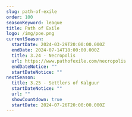 ```yaml
---
slug: path-of-exile
order: 100
seasonKeyword: league
title: Path of Exile
logo: /img/poe.png
currentSeason:
  startDate: 2024-03-29T20:00:00.000Z
  endDate: 2024-07-14T18:00:00.000Z
  title: 3.24 - Necropolis
  url: https://www.pathofexile.com/necropolis
  endDateNotice: ""
  startDateNotice: ""
nextSeason:
  title: 3.25 - Settlers of Kalguur
  startDateNotice: ""
  url: ""
  showCountdown: true
  startDate: 2024-07-26T20:00:00.000Z
---
```

